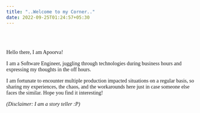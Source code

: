 ```yaml
---
title: "..Welcome to my Corner.."
date: 2022-09-25T01:24:57+05:30
---
```

<span style="font-family:'Kalam'">
<br><br><br>
Hello there, I am Apoorva!

I am a Software Engineer, juggling through technologies during business hours and expressing my thoughts in the off hours.

I am fortunate to encounter multiple production impacted situations on a regular basis, so sharing my experiences, the chaos, and the workarounds here just in case someone else faces the similar. Hope you find it interesting!

*(Disclaimer: I am a story teller :P)*
</span>
